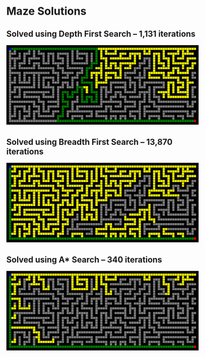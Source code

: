 # Maze Solutions

## Solved using Depth First Search – 1,131 iterations
![DFS Solution](images/dfs.png)

## Solved using Breadth First Search – 13,870 iterations
![BFS Solution](images/bfs.png)

## Solved using A* Search – 340 iterations
![A* Solution](images/astar.png)
